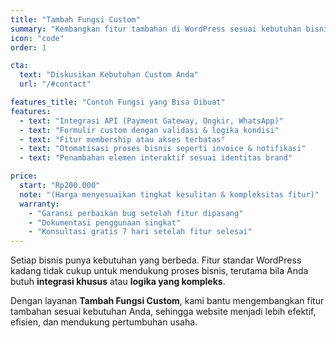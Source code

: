 ```yaml
---
title: "Tambah Fungsi Custom"
summary: "Kembangkan fitur tambahan di WordPress sesuai kebutuhan bisnis Anda."
icon: "code"
order: 1

cta:
  text: "Diskusikan Kebutuhan Custom Anda"
  url: "/#contact"

features_title: "Contoh Fungsi yang Bisa Dibuat"
features:
  - text: "Integrasi API (Payment Gateway, Ongkir, WhatsApp)"
  - text: "Formulir custom dengan validasi & logika kondisi"
  - text: "Fitur membership atau akses terbatas"
  - text: "Otomatisasi proses bisnis seperti invoice & notifikasi"
  - text: "Penambahan elemen interaktif sesuai identitas brand"

price:
  start: "Rp200.000"
  note: "(Harga menyesuaikan tingkat kesulitan & kompleksitas fitur)"
  warranty:
    - "Garansi perbaikan bug setelah fitur dipasang"
    - "Dokumentasi penggunaan singkat"
    - "Konsultasi gratis 7 hari setelah fitur selesai"
---
```


Setiap bisnis punya kebutuhan yang berbeda. Fitur standar WordPress kadang tidak cukup untuk mendukung proses bisnis, terutama bila Anda butuh **integrasi khusus** atau **logika yang kompleks**.

Dengan layanan **Tambah Fungsi Custom**, kami bantu mengembangkan fitur tambahan sesuai kebutuhan Anda, sehingga website menjadi lebih efektif, efisien, dan mendukung pertumbuhan usaha.